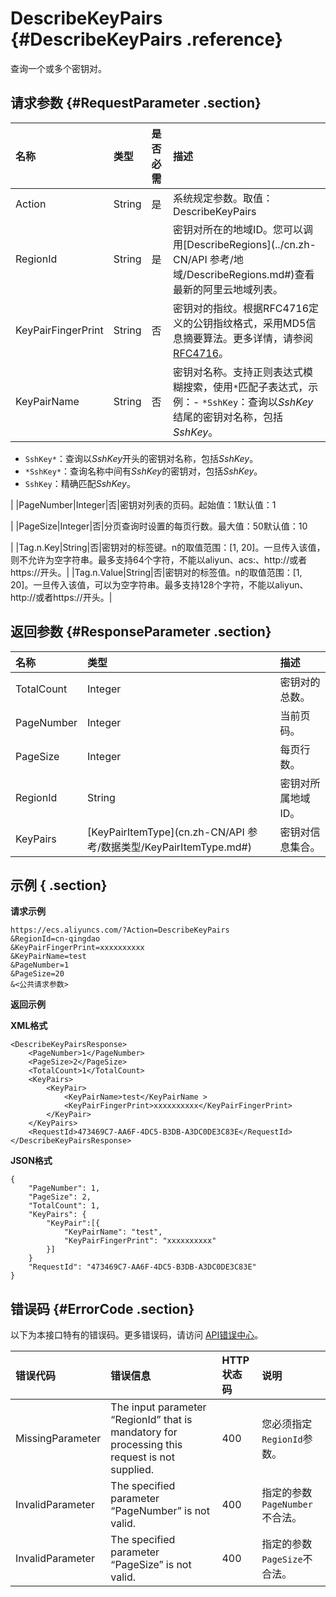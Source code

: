 # DescribeKeyPairs {#DescribeKeyPairs .reference}

查询一个或多个密钥对。

## 请求参数 {#RequestParameter .section}

|名称|类型|是否必需|描述|
|:-|:-|:---|:-|
|Action|String|是|系统规定参数。取值：DescribeKeyPairs|
|RegionId|String|是|密钥对所在的地域ID。您可以调用[DescribeRegions](../cn.zh-CN/API 参考/地域/DescribeRegions.md#)查看最新的阿里云地域列表。|
|KeyPairFingerPrint|String|否|密钥对的指纹。根据RFC4716定义的公钥指纹格式，采用MD5信息摘要算法。更多详情，请参阅[RFC4716](http://tools.ietf.org/html/rfc4716)。|
|KeyPairName|String|否|密钥对名称。支持正则表达式模糊搜索，使用`*`匹配子表达式，示例：-   `*SshKey`：查询以*SshKey*结尾的密钥对名称，包括*SshKey*。
-   `SshKey*`：查询以*SshKey*开头的密钥对名称，包括*SshKey*。
-   `*SshKey*`：查询名称中间有*SshKey*的密钥对，包括*SshKey*。
-   `SshKey`：精确匹配*SshKey*。

|
|PageNumber|Integer|否|密钥对列表的页码。起始值：1默认值：1

|
|PageSize|Integer|否|分页查询时设置的每页行数。最大值：50默认值：10

|
|Tag.n.Key|String|否|密钥对的标签键。n的取值范围：\[1, 20\]。一旦传入该值，则不允许为空字符串。最多支持64个字符，不能以aliyun、acs:、http://或者https://开头。|
|Tag.n.Value|String|否|密钥对的标签值。n的取值范围：\[1, 20\]。一旦传入该值，可以为空字符串。最多支持128个字符，不能以aliyun、http://或者https://开头。|

## 返回参数 {#ResponseParameter .section}

|名称|类型|描述|
|:-|:-|:-|
|TotalCount|Integer|密钥对的总数。|
|PageNumber|Integer|当前页码。|
|PageSize|Integer|每页行数。|
|RegionId|String|密钥对所属地域ID。|
|KeyPairs|[KeyPairItemType](cn.zh-CN/API 参考/数据类型/KeyPairItemType.md#)|密钥对信息集合。|

## 示例 { .section}

**请求示例**

```
https://ecs.aliyuncs.com/?Action=DescribeKeyPairs
&RegionId=cn-qingdao
&KeyPairFingerPrint=xxxxxxxxxx
&KeyPairName=test
&PageNumber=1
&PageSize=20
&<公共请求参数>
```

**返回示例**

**XML格式**

```
<DescribeKeyPairsResponse>
    <PageNumber>1</PageNumber>
    <PageSize>2</PageSize>
    <TotalCount>1</TotalCount>
    <KeyPairs>
        <KeyPair>
            <KeyPairName>test</KeyPairName >
            <KeyPairFingerPrint>xxxxxxxxxx</KeyPairFingerPrint>
        </KeyPair>
    </KeyPairs>
    <RequestId>473469C7-AA6F-4DC5-B3DB-A3DC0DE3C83E</RequestId>
</DescribeKeyPairsResponse>
```

**JSON格式**

```
{
    "PageNumber": 1,
    "PageSize": 2,
    "TotalCount": 1,
    "KeyPairs": {
        "KeyPair":[{
            "KeyPairName": "test",
            "KeyPairFingerPrint": "xxxxxxxxxx"
        }]
    }
    "RequestId": "473469C7-AA6F-4DC5-B3DB-A3DC0DE3C83E"
}
```

## 错误码 {#ErrorCode .section}

以下为本接口特有的错误码。更多错误码，请访问 [API错误中心](https://error-center.aliyun.com/status/product/Ecs)。

|错误代码|错误信息|HTTP状态码|说明|
|:---|:---|:------|:-|
|MissingParameter|The input parameter “RegionId” that is mandatory for processing this request is not supplied.|400|您必须指定`RegionId`参数。|
|InvalidParameter|The specified parameter “PageNumber” is not valid.|400|指定的参数`PageNumber`不合法。|
|InvalidParameter|The specified parameter “PageSize” is not valid.|400|指定的参数`PageSize`不合法。|

